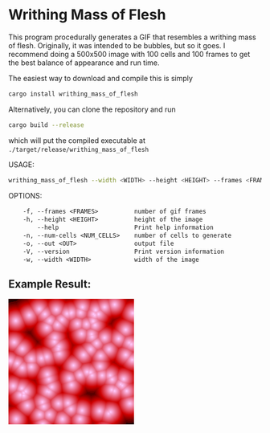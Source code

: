 # Writhing Mass of Flesh

This program procedurally generates a GIF that resembles a writhing mass
of flesh. Originally, it was intended to be bubbles, but so it goes.
I recommend doing a 500x500 image with 100 cells and 100 frames to
get the best balance of appearance and run time.

The easiest way to download and compile this is simply
```sh
cargo install writhing_mass_of_flesh
```

Alternatively, you can clone the repository and run
```sh
cargo build --release
```
which will put the compiled executable at `./target/release/writhing_mass_of_flesh`

USAGE:
```sh
writhing_mass_of_flesh --width <WIDTH> --height <HEIGHT> --frames <FRAMES> --num-cells <NUM_CELLS> --out <OUT>
```

OPTIONS:
```
    -f, --frames <FRAMES>          number of gif frames
    -h, --height <HEIGHT>          height of the image
        --help                     Print help information
    -n, --num-cells <NUM_CELLS>    number of cells to generate
    -o, --out <OUT>                output file
    -V, --version                  Print version information
    -w, --width <WIDTH>            width of the image
```

## Example Result:
![Example Result](./example.gif?raw=true "Example")
